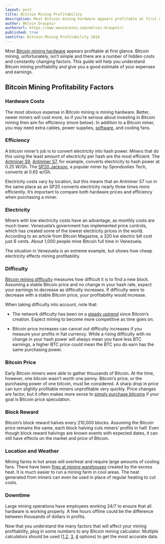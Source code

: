 ```yaml
---
layout: post
title: Bitcoin Mining Profitability
description: Most Bitcoin mining hardware appears profitable at first glance.
author: Melvin Draupnir
authorurl: https://www.weusecoins.com/melvin-draupnir/
published: true
seotitle: Bitcoin Mining Profitability 2016
---
```

Most [Bitcoin mining hardware](https://www.bitcoinmining.com/bitcoin-mining-hardware/) appears profitable at first glance. Bitcoin mining, unfortunately, isn’t simple and there are a number of hidden costs and constantly changing factors. This guide will help you understand Bitcoin mining profitability and give you a good estimate of your expenses and earnings.

## Bitcoin Mining Profitability Factors

### Hardware Costs  

The most obvious expense in Bitcoin mining is mining hardware. Better, newer miners will cost more, so if you’re serious about investing in Bitcoin mining then aim for efficiency (more below). In addition to a Bitcoin miner, you may need extra cables, power supplies, [software](https://www.bitcoinmining.com/bitcoin-mining-software/), and cooling fans.

### Efficiency  

A bitcoin miner’s job is to convert electricity into hash power. Miners that do this using the least amount of electricity per hash are the most efficient. The [Antminer S9](http://geni.us/pOtlDhj), [Antminer S7](http://geni.us/37CM), for example, converts electricity to hash power at 0.25 W/Gh. The [SP20 Jackson](http://geni.us/3mnh), a popular miner by Spondoolies Tech, converts at 0.65 w/Gh.

Electricity costs vary by location, but this means that an Antminer S7 run in the same place as an SP20 converts electricity nearly three times more efficiently. It’s important to compare both hardware prices and efficiency when purchasing a miner.

### Electricity  

Miners with low electricity costs have an advantage, as monthly costs are much lower. Venezuela’s government has implemented price controls, which has created some of the lowest electricity prices in the world. According to an article from Bitcoin Magazine, a 320 kw electric bill cost just 6 cents. About 1,000 people mine Bitcoin full time in Venezuela.

The situation in Venezuela is an extreme example, but shows how cheap electricity effects mining profitability.

### Difficulty  

[Bitcoin mining difficulty](https://www.bitcoinmining.com/what-is-bitcoin-mining-difficulty/) measures how difficult it is to find a new block. Assuming a stable Bitcoin price and no change in your hash rate, expect your earnings to decrease as difficulty increases. If difficulty were to decrease with a stable Bitcoin price, your profitability would increase.

When taking difficulty into account, note that:

* The network difficulty has been on a [steady uptrend](https://kaiko.com/mining) since Bitcoin’s creation. Expect mining to become more competitive as time goes on.

* Bitcoin price increases can cancel out difficulty increases if you measure your profits in fiat currency. While a rising difficulty with no change in your hash power will always mean you have less BTC earnings, a higher BTC price could mean the BTC you do earn has the same purchasing power.

### Bitcoin Price  

Early Bitcoin miners were able to gather thousands of Bitcoin. At the time, however, one bitcoin wasn’t worth one penny. Bitcoin’s price, or the purchasing power of one bitcoin, must be considered. A sharp drop in price can turn slightly profitable miners unprofitable very quickly. Price changes are factor, but it often makes more sense to [simply purchase bitcoins](https://www.weusecoins.com/en/how-buy-bitcoins-online-best-bitcoin-exchange-rate-bitcoin-price/) if your goal is Bitcoin price speculation.

### Block Reward  

Bitcoin’s block reward halves every 210,000 blocks. Assuming the Bitcoin price remains the same, each block halving cuts miners’ profits in half. Even though block reward halvings are known events with expected dates, it can still have effects on the market and price of Bitcoin.

### Location and Weather  

Mining farms in hot areas will overheat and require large amounts of cooling fans. There have been [fires at mining warehouses](http://www.coindesk.com/gallery-fire-destroys-thai-bitcoin-mining-facility/) created by the excess heat. It is much easier to run a mining farm in cool areas. The heat generated from miners can even be used in place of regular heating to cut costs.

### Downtime  

Large mining operations have employees working 24/7 to ensure that all hardware is working properly. A few hours offline could be the difference between thousands of dollars in profits.

Now that you understand the many factors that will affect your mining profitability, plug in some numbers to any Bitcoin mining calculator. Multiple calculators should be used ([1](http://www.coinwarz.com/calculators/bitcoin-mining-calculator),[2](https://99bitcoins.com/c/btc/mining), [3](https://tradeblock.com/bitcoin/mining/), [4](http://www.bitcoinx.com/profit/) options) to get the most accurate data.
